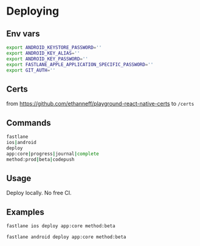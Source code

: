 # Deploying

## Env vars

```sh
export ANDROID_KEYSTORE_PASSWORD=''
export ANDROID_KEY_ALIAS=''
export ANDROID_KEY_PASSWORD=''
export FASTLANE_APPLE_APPLICATION_SPECIFIC_PASSWORD=''
export GIT_AUTH=''
```

## Certs

from https://github.com/ethanneff/playground-react-native-certs to `/certs`

## Commands

```sh
fastlane
ios|android
deploy
app:core|progress|journal|complete
method:prod|beta|codepush
```

## Usage

Deploy locally. No free CI.

## Examples

```sh
fastlane ios deploy app:core method:beta
```

```sh
fastlane android deploy app:core method:beta
```
